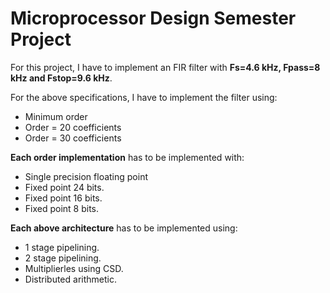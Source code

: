 # Microprocessor Design Semester Project

For this project, I have to implement an FIR filter with **Fs=4.6 kHz, Fpass=8 kHz and Fstop=9.6 kHz**.

For the above specifications, I have to implement the filter using:

* Minimum order 
* Order = 20 coefficients
* Order = 30 coefficients

**Each order implementation** has to be implemented with:

* Single precision floating point
* Fixed point 24 bits.
* Fixed point 16 bits.
* Fixed point 8 bits.

**Each above architecture** has to be implemented using:

* 1 stage pipelining.
* 2 stage pipelining.
* Multiplierles using CSD.
* Distributed arithmetic.

